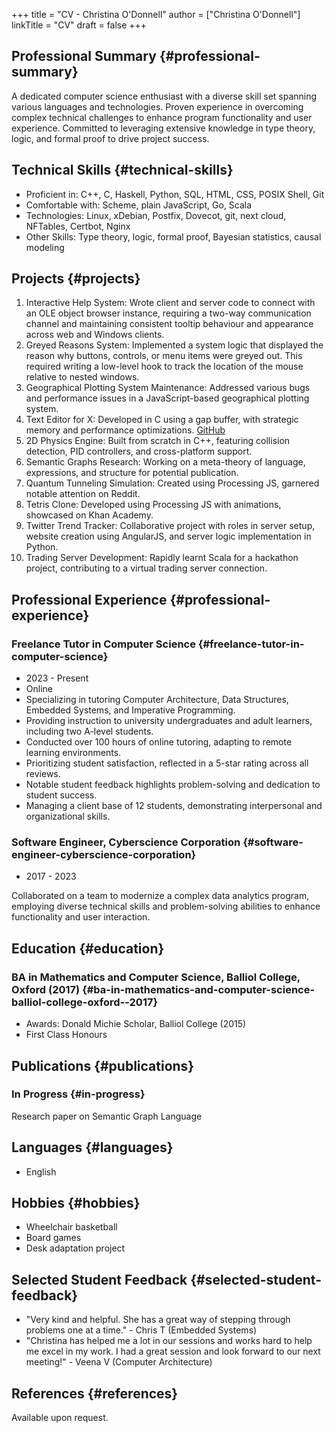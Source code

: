 +++
title = "CV - Christina O'Donnell"
author = ["Christina O'Donnell"]
linkTitle = "CV"
draft = false
+++

## Professional Summary {#professional-summary}

A dedicated computer science enthusiast with a diverse skill set spanning
various languages and technologies. Proven experience in overcoming complex
technical challenges to enhance program functionality and user experience.
Committed to leveraging extensive knowledge in type theory, logic, and formal
proof to drive project success.


## Technical Skills {#technical-skills}

-   Proficient in: C++, C, Haskell, Python, SQL, HTML, CSS, POSIX Shell, Git
-   Comfortable with: Scheme, plain JavaScript, Go, Scala
-   Technologies: Linux, xDebian, Postfix, Dovecot, git, next cloud, NFTables,
    Certbot, Nginx
-   Other Skills: Type theory, logic, formal proof, Bayesian statistics, causal modeling


## Projects {#projects}

1.  Interactive Help System: Wrote client and server code to connect with an OLE
    object browser instance, requiring a two-way communication channel and
    maintaining consistent tooltip behaviour and appearance across web and
    Windows clients.
2.  Greyed Reasons System: Implemented a system logic that displayed the reason
    why buttons, controls, or menu items were greyed out. This required writing a
    low-level hook to track the location of the mouse relative to nested windows.
3.  Geographical Plotting System Maintenance: Addressed various bugs and
    performance issues in a JavaScript-based geographical plotting system.
4.  Text Editor for X: Developed in C using a gap buffer, with strategic memory
    and performance optimizations. [GitHub](https://github.com/cdo256/cdoedit)
5.  2D Physics Engine: Built from scratch in C++, featuring collision detection,
    PID controllers, and cross-platform support.
6.  Semantic Graphs Research: Working on a meta-theory of language, expressions,
    and structure for potential publication.
7.  Quantum Tunneling Simulation: Created using Processing JS, garnered notable
    attention on Reddit.
8.  Tetris Clone: Developed using Processing JS with animations, showcased on
    Khan Academy.
9.  Twitter Trend Tracker: Collaborative project with roles in server setup,
    website creation using AngularJS, and server logic implementation in Python.
10. Trading Server Development: Rapidly learnt Scala for a hackathon project,
    contributing to a virtual trading server connection.


## Professional Experience {#professional-experience}


### Freelance Tutor in Computer Science {#freelance-tutor-in-computer-science}

-   2023 - Present
-   Online
-   Specializing in tutoring Computer Architecture, Data Structures, Embedded
    Systems, and Imperative Programming.
-   Providing instruction to university undergraduates and adult learners,
    including two A-level students.
-   Conducted over 100 hours of online tutoring, adapting to remote learning
    environments.
-   Prioritizing student satisfaction, reflected in a 5-star rating across all
    reviews.
-   Notable student feedback highlights problem-solving and dedication to
    student success.
-   Managing a client base of 12 students, demonstrating interpersonal and
    organizational skills.


### Software Engineer, Cyberscience Corporation {#software-engineer-cyberscience-corporation}

-   2017 - 2023

Collaborated on a team to modernize a complex data analytics program, employing
diverse technical skills and problem-solving abilities to enhance functionality
and user interaction.


## Education {#education}


### BA in Mathematics and Computer Science, Balliol College, Oxford (2017) {#ba-in-mathematics-and-computer-science-balliol-college-oxford--2017}

-   Awards: Donald Michie Scholar, Balliol College (2015)
-   First Class Honours


## Publications {#publications}


### In Progress {#in-progress}

Research paper on Semantic Graph Language


## Languages {#languages}

-   English


## Hobbies {#hobbies}

-   Wheelchair basketball
-   Board games
-   Desk adaptation project


## Selected Student Feedback {#selected-student-feedback}

-   "Very kind and helpful. She has a great way of stepping through problems one
    at a time." - Chris T (Embedded Systems)
-   "Christina has helped me a lot in our sessions and works hard to help me
    excel in my work. I had a great session and look forward to our next
    meeting!" - Veena V (Computer Architecture)


## References {#references}

Available upon request.
